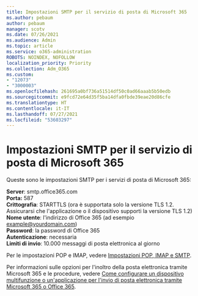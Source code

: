 ```yaml
---
title: Impostazioni SMTP per il servizio di posta di Microsoft 365
ms.author: pebaum
author: pebaum
manager: scotv
ms.date: 07/26/2021
ms.audience: Admin
ms.topic: article
ms.service: o365-administration
ROBOTS: NOINDEX, NOFOLLOW
localization_priority: Priority
ms.collection: Adm_O365
ms.custom:
- "12073"
- "3000003"
ms.openlocfilehash: 261695a0bf736a51514df50c0ad66aaab5b50edb
ms.sourcegitcommit: e9fcd72e64d35f5ba14dfa0fbde39eae20d86cfe
ms.translationtype: HT
ms.contentlocale: it-IT
ms.lasthandoff: 07/27/2021
ms.locfileid: "53603297"
---
```

# <a name="smtp-settings-for-the-microsoft-365-mail-service"></a>Impostazioni SMTP per il servizio di posta di Microsoft 365

Queste sono le impostazioni SMTP per i servizi di posta di Microsoft 365:

**Server**: smtp.office365.com </br>
**Porta:** 587 </br>
**Crittografia**: STARTTLS (ora è supportata solo la versione TLS 1.2. Assicurarsi che l'applicazione o il dispositivo supporti la versione TLS 1.2) </br>
**Nome utente**: l'indirizzo di Office 365 (ad esempio example@yourdomain.com) </br>
**Password**: la password di Office 365 </br>
**Autenticazione**: necessaria </br>
**Limiti di invio**: 10.000 messaggi di posta elettronica al giorno </br>

Per le impostazioni POP e IMAP, vedere [Impostazioni POP, IMAP e SMTP](https://support.microsoft.com/office/pop-imap-and-smtp-settings-8361e398-8af4-4e97-b147-6c6c4ac95353).
 
Per informazioni sulle opzioni per l'inoltro della posta elettronica tramite Microsoft 365 e le procedure, vedere [Come configurare un dispositivo multifunzione o un'applicazione per l'invio di posta elettronica tramite Microsoft 365 o Office 365](/exchange/mail-flow-best-practices/how-to-set-up-a-multifunction-device-or-application-to-send-email-using-microsoft-365-or-office-365).